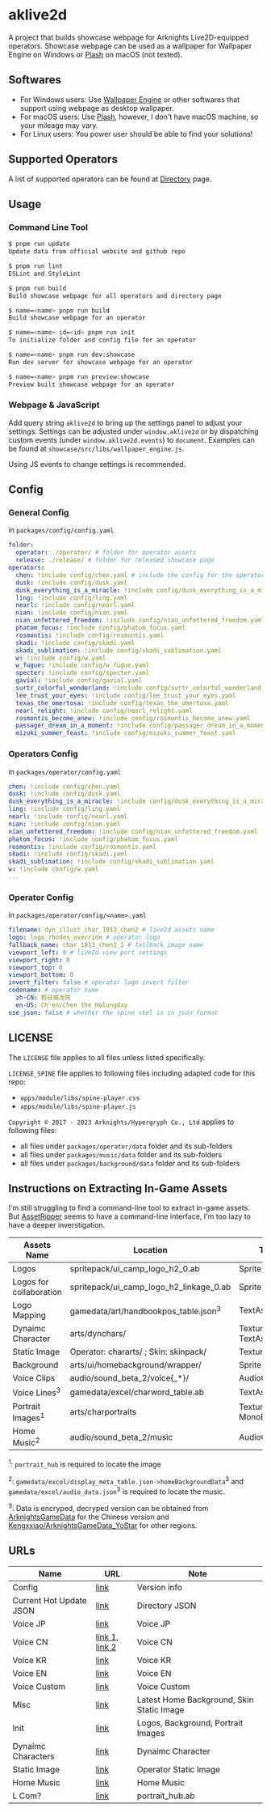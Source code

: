 # aklive2d

A project that builds showcase webpage for Arknights Live2D-equipped operators. Showcase webpage can be used as a wallpaper for Wallpaper Engine on Windows or [Plash](https://github.com/sindresorhus/Plash) on macOS (not tested).

## Softwares
- For Windows users: Use [Wallpaper Engine](https://www.wallpaperengine.io/en) or other softwares that support using webpage as desktop wallpaper.
- For macOS users: Use [Plash](https://github.com/sindresorhus/Plash), however, I don't have macOS machine, so your mileage may vary.
- For Linux users: You power user should be able to find your solutions!

## Supported Operators
A list of supported operators can be found at [Directory](https://gura.ch/aklive2d) page.

## Usage
### Command Line Tool

``` bash
$ pnpm run update
Update data from official website and github repo
```
``` bash
$ pnpm run lint
ESLint and StyleLint
```
``` bash
$ pnpm run build
Build showcase webpage for all operators and directory page
```
``` bash
$ name=<name> pnpm run build
Build showcase webpage for an operator
```
``` bash
$ name=<name> id=<id> pnpm run init
To initialize folder and config file for an operator
```
``` bash
$ name=<name> pnpm run dev:showcase
Run dev server for showcase webpage for an operator
```
``` bash
$ name=<name> pnpm run preview:showcase
Preview built showcase webpage for an operator
```
### Webpage & JavaScript

Add query string `aklive2d` to bring up the settings panel to adjust your settings. 
Settings can be adjusted under `window.aklive2d` or by dispatching custom events (under `window.aklive2d.events`) to `document`. 
Examples can be found at `showcase/src/libs/wallpaper_engine.js`.

Using JS events to change settings is recommended.

## Config
### General Config
in `packages/config/config.yaml`
``` yaml
folder: 
  operator: ./operator/ # folder for operator assets
  release: ./release/ # folder for released showcase page
operators:
  chen: !include config/chen.yaml # include the config for the operator under folder `config/chen.yaml`
  dusk: !include config/dusk.yaml
  dusk_everything_is_a_miracle: !include config/dusk_everything_is_a_miracle.yaml
  ling: !include config/ling.yaml
  nearl: !include config/nearl.yaml
  nian: !include config/nian.yaml
  nian_unfettered_freedom: !include config/nian_unfettered_freedom.yaml
  phatom_focus: !include config/phatom_focus.yaml
  rosmontis: !include config/rosmontis.yaml
  skadi: !include config/skadi.yaml
  skadi_sublimation: !include config/skadi_sublimation.yaml
  w: !include config/w.yaml
  w_fugue: !include config/w_fugue.yaml
  specter: !include config/specter.yaml
  gavial: !include config/gavial.yaml
  surtr_colorful_wonderland: !include config/surtr_colorful_wonderland.yaml
  lee_trust_your_eyes: !include config/lee_trust_your_eyes.yaml
  texas_the_omertosa: !include config/texas_the_omertosa.yaml
  nearl_relight: !include config/nearl_relight.yaml
  rosmontis_become_anew: !include config/rosmontis_become_anew.yaml
  passager_dream_in_a_moment: !include config/passager_dream_in_a_moment.yaml
  mizuki_summer_feast: !include config/mizuki_summer_feast.yaml
```
### Operators Config
in `packages/operator/config.yaml`
```yaml
chen: !include config/chen.yaml
dusk: !include config/dusk.yaml
dusk_everything_is_a_miracle: !include config/dusk_everything_is_a_miracle.yaml
ling: !include config/ling.yaml
nearl: !include config/nearl.yaml
nian: !include config/nian.yaml
nian_unfettered_freedom: !include config/nian_unfettered_freedom.yaml
phatom_focus: !include config/phatom_focus.yaml
rosmontis: !include config/rosmontis.yaml
skadi: !include config/skadi.yaml
skadi_sublimation: !include config/skadi_sublimation.yaml
w: !include config/w.yaml
...
```
### Operator Config
in `packages/operator/config/<name>.yaml`
```yaml
filename: dyn_illust_char_1013_chen2 # live2d assets name
logo: logo_rhodes_override # operator logo
fallback_name: char_1013_chen2_2 # fallback image name
viewport_left: 0 # live2d view port settings
viewport_right: 0
viewport_top: 0
viewport_bottom: 0
invert_filter: false # operator logo invert filter
codename: # operator name
  zh-CN: 假日威龙陈
  en-US: Ch'en/Chen the Holungday
use_json: false # whether the spine skel is in json format
```
## LICENSE

The `LICENSE` file applies to all files unless listed specifically.

`LICENSE_SPINE` file applies to following files including adapted code for this repo:

- `apps/module/libs/spine-player.css`
- `apps/module/libs/spine-player.js`

`Copyright © 2017 - 2023 Arknights/Hypergryph Co., Ltd` applies to following files:

- all files under `packages/operator/data` folder and its sub-folders
- all files under `packages/music/data` folder and its sub-folders
- all files under `packages/background/data` folder and its sub-folders

## Instructions on Extracting In-Game Assets
I'm still struggling to find a command-line tool to extract in-game assets. But [AssetRipper](https://github.com/AssetRipper/AssetRipper) seems to have a command-line interface, I'm too lazy to have a deeper inverstigation.

| Assets Name | Location | Type |
|-------------|----------|------|
| Logos       | spritepack/ui_camp_logo_h2_0.ab | Sprite |
| Logos for collaboration | spritepack/ui_camp_logo_h2_linkage_0.ab | Sprite |
| Logo Mapping | gamedata/art/handbookpos_table.json<sup>3</sup> | TextAsset |
| Dynaimc Character | arts/dynchars/ | Texture2D & TextAsset |
| Static Image | Operator: chararts/ ; Skin: skinpack/ | Texture2D |
| Background | arts/ui/homebackground/wrapper/ | Sprite |
| Voice Clips | audio/sound_beta_2/voice{_*}/ | AudioClip |
| Voice Lines<sup>3</sup> | gamedata/excel/charword_table.ab | TextAsset |
| Portrait Images<sup>1</sup> | arts/charportraits | Texture2D & MonoBehaviour |
| Home Music<sup>2</sup> | audio/sound_beta_2/music | AudioClip |

<sup>1</sup>: `portrait_hub` is required to locate the image

<sup>2</sup>: `gamedata/excel/display_meta_table.json->homeBackgroundData`<sup>3</sup> and `gamedata/excel/audio_data.json`<sup>3</sup> is required to locate the music.

<sup>3</sup>: Data is encryped, decryped version can be obtained from [ArknightsGameData](https://github.com/Kengxxiao/ArknightsGameData) for the Chinese version and [Kengxxiao/ArknightsGameData_YoStar](https://github.com/Kengxxiao/ArknightsGameData_YoStar) for other regions.

## URLs

| Name | URL | Note |
|------|-----|------|
| Config | [link](https://ak-conf.hypergryph.com/config/prod/official/Android/version) | Version info |
| Current Hot Update JSON | [link](https://ak.hycdn.cn/assetbundle/official/Android/assets/24-07-09-15-29-50-f0a675/hot_update_list.json) | Directory JSON | 
| Voice JP | [link](https://ak.hycdn.cn/assetbundle/official/Android/assets/24-07-09-15-29-50-f0a675/lpack_vcjp.dat) | Voice JP |
| Voice CN | [link 1](https://ak.hycdn.cn/assetbundle/official/Android/assets/24-07-09-15-29-50-f0a675/lpack_vccn.dat), [link 2](https://ak.hycdn.cn/assetbundle/official/Android/assets/24-07-09-15-29-50-f0a675/lpack_vcbsc.dat) | Voice CN |
| Voice KR | [link](https://ak.hycdn.cn/assetbundle/official/Android/assets/24-07-09-15-29-50-f0a675/lpack_vckr.dat) | Voice KR |
| Voice EN | [link](https://ak.hycdn.cn/assetbundle/official/Android/assets/24-07-09-15-29-50-f0a675/lpack_vcen.dat) | Voice EN |
| Voice Custom | [link](https://ak.hycdn.cn/assetbundle/official/Android/assets/24-07-09-15-29-50-f0a675/lpack_vccsm.dat) | Voice Custom |
| Misc | [link](https://ak.hycdn.cn/assetbundle/official/Android/assets/24-07-09-15-29-50-f0a675/lpack_v052.dat) | Latest Home Background, Skin Static Image |
| Init | [link](https://ak.hycdn.cn/assetbundle/official/Android/assets/24-07-09-15-29-50-f0a675/lpack_init.dat) | Logos, Background, Portrait Images |
| Dynaimc Characters | [link](https://ak.hycdn.cn/assetbundle/official/Android/assets/24-07-09-15-29-50-f0a675/lpack_dynilst.dat) | Dynaimc Character |
| Static Image | [link](https://ak.hycdn.cn/assetbundle/official/Android/assets/24-07-09-15-29-50-f0a675/lpack_crart.dat) | Operator Static Image |
| Home Music | [link](https://ak.hycdn.cn/assetbundle/official/Android/assets/24-07-09-15-29-50-f0a675/lpack_music.dat) | Home Music |
| L Com? | [link](https://ak.hycdn.cn/assetbundle/official/Android/assets/24-07-09-15-29-50-f0a675/lpack_lcom.dat) | portrait_hub.ab |
